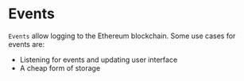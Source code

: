 # Events

`Events` allow logging to the Ethereum blockchain. Some use cases for events are:

- Listening for events and updating user interface
- A cheap form of storage
